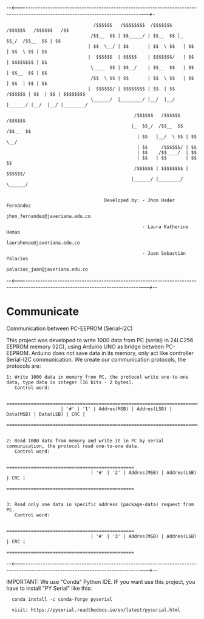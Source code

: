 --<---------------------------------------------------------------------------------------------------------------------------------->-
                                
                                    /$$$$$$   /$$$$$$$$  /$$$$$$$   /$$$$$$   /$$$$$$   /$$      
                                   /$$__  $$ | $$_____/ | $$__  $$ |_  $$_/  /$$__  $$ | $$      
                                  | $$  \__/ | $$       | $$  \ $$   | $$   | $$  \ $$ | $$      
                                  |  $$$$$$  | $$$$$    | $$$$$$$/   | $$   | $$$$$$$$ | $$      
                                   \____  $$ | $$__/    | $$__  $$   | $$   | $$__  $$ | $$      
                                   /$$  \ $$ | $$       | $$  \ $$   | $$   | $$  | $$ | $$      
                                  |  $$$$$$/ | $$$$$$$$ | $$  | $$  /$$$$$$ | $$  | $$ | $$$$$$$$
                                   \______/  |________/ |__/  |__/ |______/ |__/  |__/ |________/
                                   
                                                   /$$$$$$   /$$$$$$    /$$$$$$  
                                                  |_  $$_/  /$$__  $$  /$$__  $$ 
                                                    | $$   |__/  \ $$ | $$  \__/ 
                                                    | $$     /$$$$$$/ | $$       
                                                    | $$    /$$____/  | $$       
                                                    | $$   | $$       | $$    $$ 
                                                   /$$$$$$ | $$$$$$$$ |  $$$$$$/ 
                                                  |______/ |________/  \______/  


                                        Developed by: - Jhon Hader Fernández 
                                                         jhon_fernandez@javeriana.edu.co

                                                      - Laura Katherine Henao
                                                         laurahenao@javeriana.edu.co

                                                      - Juan Sebastián Palacios
                                                         palacios_juan@javeriana.edu.co
--<---------------------------------------------------------------------------------------------------------------------------------->--

# Communicate
Communication between PC-EEPROM (Serial-I2C)

This project was developed to write 1000 data from PC (serial) in 24LC256 EEPROM memory (I2C), using Arduino UNO as bridge between PC-EEPROM. 
Arduino does not save data in its memory, only act like controller Serial-I2C communication.
We create our communication protocols, the protocols are:

    1: Write 1000 data in memory from PC, the protocol write one-to-one data, type data is integer (16 bits - 2 bytes).
       Control word:
    
                        =======================================================================   
                        | '#' | '1' | Addres(MSB) | Addres(LSB) | Data(MSB) | Data(LSB) | CRC |   
                        =======================================================================       
       
    
    2: Read 1000 data from memory and write it in PC by serial communication, the protocol read one-to-one data.
       Control word:
       
                                   ===============================================                
                                   | '#' | '2' | Addres(MSB) | Addres(LSB) | CRC |                
                                   ===============================================                      
    
    
    3: Read only one data in specific address (package-data) request from PC.
       Control word:
       
                                   ===============================================                
                                   | '#' | '3' | Addres(MSB) | Addres(LSB) | CRC |                
                                   ===============================================                       
       
       
--<---------------------------------------------------------------------------------------------------------------------------------->--
       
IMPORTANT: We use "Conda" Python IDE. IF you want use this project, you have to install "PY Serial" like this:
      
      conda install -c conda-forge pyserial
      
      visit: https://pyserial.readthedocs.io/en/latest/pyserial.html
    
